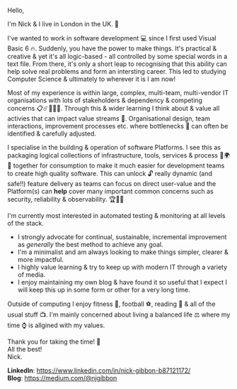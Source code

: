 Hello,

I'm Nick & I live in London in the UK. :city_sunrise:

I've wanted to work in software development :computer: since I first used Visual Basic 6 🔥. Suddenly, you have the power to make things. It's practical & creative & yet it's all logic-based - all controlled by some special words in a text file. From there, it's only a short leap to recognising that this ability can help solve real problems and form an intersting career. This led to studying Computer Science & ultimately to wherever it is I am now!

Most of my experience is within large, complex, multi-team, multi-vendor IT organisations with lots of stakeholders & dependency & competing concerns :clipboard::comet::office::rainbow::crystal_ball:. Through this & wider learning I think about & value all activies that can impact value streams :rocket:. Organisational design, team interactions, improvement processes etc. where bottlenecks :champagne: can often be identified & carefully adjusted.

I specialise in the building & operation of software Platforms. I see this as packaging logical collections of infrastructure, tools, services & process :hammer::earth_africa::wrench: together for consumption to make it much easier for development teams to create high quality software. This can unlock :unlock: really dynamic (and safe!!) feature delivery as teams can focus on direct user-value and the Platform(s) can **help** cover many important common concerns such as security, reliability & observability. :trophy::gun::dragon:

I'm currently most interested in automated testing & monitoring at all levels of the stack.

* I strongly advocate for continual, sustainable, incremental improvement as *generally* the best method to achieve any goal. 
* I'm a minimalist and am always looking to make things simpler, clearer & more impactful. 
* I highly value learning & try to keep up with modern IT through a variety of media.
* I enjoy maintaining my own blog & have found it so useful that I expect I will keep this up in some form or other for a very long time.

Outside of computing I enjoy fitness :muscle:, football :soccer:, reading :scroll: & all of the usual stuff :tv:. 
I'm mainly concerned about living a balanced life :balance_scale: where my time :watch: is allgined with my values.

Thank you for taking the time! :beers:  
All the best!  
Nick.

**LinkedIn**: https://www.linkedin.com/in/nick-gibbon-b87121172/  
**Blog**: https://medium.com/@njgibbon
